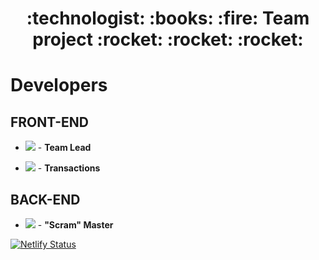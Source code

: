 <h1 align="center"> :technologist: :books: :fire: Team project :rocket: :rocket: :rocket:</h1>

# Developers

## FRONT-END

- [<img src="https://img.shields.io/badge/-Denys%20Filichkin-000080" />](https://github.com/DenysPhV) -
  **Team Lead**

- [<img src="https://img.shields.io/badge/-Miroslav%20Kukhtaruk-ff6347" />](https://github.com/KMyroslav) -
  **Transactions**

## BACK-END

- [<img src="https://img.shields.io/badge/-Illiya%20Lunev-6360F8" />](https://github.com/Illiya-Lunev) -
  **"Scram" Master**

[![Netlify Status](https://api.netlify.com/api/v1/badges/8d890b8d-1275-400c-b8f0-756f93077e3f/deploy-status)](https://app.netlify.com/sites/dfv-project-group-2-front/deploys)
